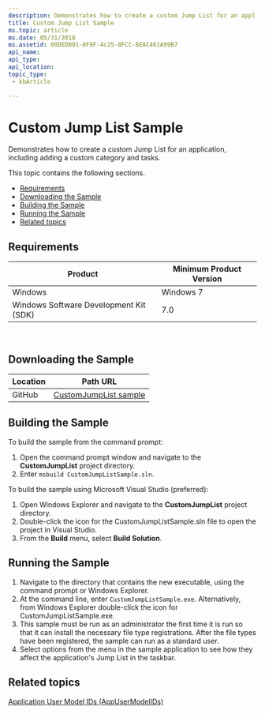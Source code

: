 ```yaml
---
description: Demonstrates how to create a custom Jump List for an application, including adding a custom category and tasks.
title: Custom Jump List Sample
ms.topic: article
ms.date: 05/31/2018
ms.assetid: 60DEDB01-8F8F-4c25-8FCC-8EAC461A99B7
api_name: 
api_type: 
api_location: 
topic_type: 
 - kbArticle

---
```


# Custom Jump List Sample

Demonstrates how to create a custom Jump List for an application, including adding a custom category and tasks.

This topic contains the following sections.

- [Requirements](#requirements)
- [Downloading the Sample](#downloading-the-sample)
- [Building the Sample](#building-the-sample)
- [Running the Sample](#running-the-sample)
- [Related topics](#related-topics)

## Requirements



| Product                                | Minimum Product Version |
|----------------------------------------|-------------------------|
| Windows                                | Windows 7               |
| Windows Software Development Kit (SDK) | 7.0                     |



 

## Downloading the Sample

| Location      | Path URL                                                                                             |
|---------------|------------------------------------------------------------------------------------------------------|
| GitHub  | [CustomJumpList sample](https://github.com/microsoft/Windows-classic-samples/tree/master/Samples/Win7Samples/winui/shell/appshellintegration/CustomJumpList) |

## Building the Sample

To build the sample from the command prompt:

1.  Open the command prompt window and navigate to the **CustomJumpList** project directory.
2.  Enter `msbuild CustomJumpListSample.sln`.

To build the sample using Microsoft Visual Studio (preferred):

1.  Open Windows Explorer and navigate to the **CustomJumpList** project directory.
2.  Double-click the icon for the CustomJumpListSample.sln file to open the project in Visual Studio.
3.  From the **Build** menu, select **Build Solution**.

## Running the Sample

1.  Navigate to the directory that contains the new executable, using the command prompt or Windows Explorer.
2.  At the command line, enter `CustomJumpListSample.exe`. Alternatively, from Windows Explorer double-click the icon for CustomJumpListSample.exe.
3.  This sample must be run as an administrator the first time it is run so that it can install the necessary file type registrations. After the file types have been registered, the sample can run as a standard user.
4.  Select options from the menu in the sample application to see how they affect the application's Jump List in the taskbar.

## Related topics

<dl> <dt>

[Application User Model IDs (AppUserModelIDs)](appids.md)
</dt> </dl>

 

 



